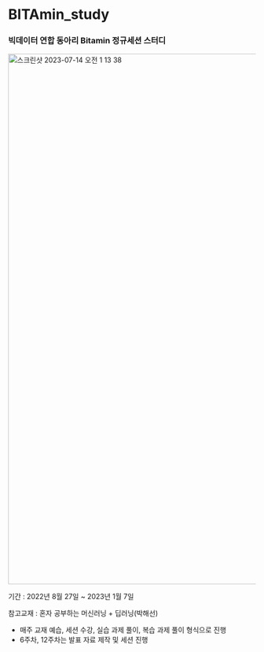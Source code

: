 # BITAmin_study

### 빅데이터 연합 동아리 Bitamin 정규세션 스터디

<img width="1078" alt="스크린샷 2023-07-14 오전 1 13 38" src="https://github.com/cheongsu/BITAmin_study/assets/103344737/217b5942-9a9e-4995-9fdb-a36400c96aee">

기간 : 2022년 8월 27일 ~ 2023년 1월 7일

참고교재 : 혼자 공부하는 머신러닝 + 딥러닝(박해선)
- 매주 교재 예습, 세션 수강, 실습 과제 풀이, 복습 과제 풀이 형식으로 진행
- 6주차, 12주차는 발표 자료 제작 및 세션 진행
